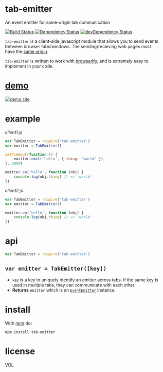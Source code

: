 # tab-emitter

An event emitter for same-origin tab communication

[![Build Status](https://travis-ci.org/ArtskydJ/tab-emitter.svg?branch=master)](https://travis-ci.org/ArtskydJ/tab-emitter)
[![Dependency Status](https://david-dm.org/artskydj/tab-emitter.svg)](https://david-dm.org/artskydj/tab-emitter)
[![devDependency Status](https://david-dm.org/artskydj/tab-emitter/dev-status.svg)](https://david-dm.org/artskydj/tab-emitter#info=devDependencies)

`tab-emitter` is a client-side javascript module that allows you to send events between browser tabs/windows.
The sending/recieving web pages must have the [same origin](https://en.wikipedia.org/wiki/Same-origin_policy).

`tab-emitter` is written to work with [browserify](https://github.com/substack/node-browserify), and is extremely easy to implement in your code.

# [demo][demo]

[![demo site](https://cloud.githubusercontent.com/assets/1833684/10901712/1558f50c-81b9-11e5-8289-6bf496f9edd0.PNG)][demo]

# example

*client1.js*
```js
var TabEmitter = require('tab-emitter')
var emitter = TabEmitter()

setTimeout(function () {
	emitter.emit('hello', { thing: 'world' })
}, 5000)

emitter.on('hello', function (obj) {
	console.log(obj.thing) // => 'world'
})
```

*client2.js*
```js
var TabEmitter = require('tab-emitter')
var emitter = TabEmitter()

emitter.on('hello', function (obj) {
	console.log(obj.thing) // => 'world'
})
```

# api

```js
var TabEmitter = require('tab-emitter')
```

## `var emitter = TabEmitter([key])`

- `key` is a key to uniquely identify an emitter across tabs. If the same key is used in multiple tabs, they can communicate with each other.
- **Returns** `emitter` which is an [`EventEmitter`](https://nodejs.org/api/events.html#events_class_events_eventemitter) instance.

# install

With [npm](http://nodejs.org/download) do:

	npm install tab-emitter

# license

[VOL](http://veryopenlicense.com)

[demo]: http://artskydj.github.io/tab-emitter/
